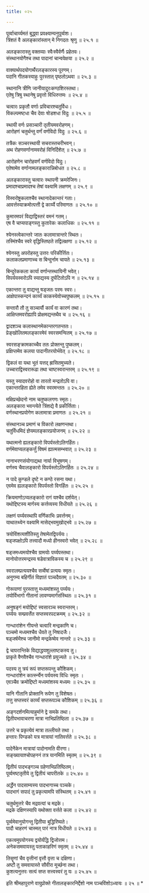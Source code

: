 ```yaml
---
title: ०२५

---
```

पूर्व्वाचार्य्यमतं बुद्ध्वा प्रवक्ष्याम्यनुपूर्व्वशः।  
त्रिंशतं वै अलङ्कारांस्तान् मे निगदतः श्रृणु ॥ २५.१ ॥  
  
अलङ्कारास्तु वक्तव्याः स्वैःस्वैर्वर्णैः प्रहेतवः।  
संस्थानयोगैश्च तथा पादानां चान्ववेक्षया ॥ २५.२ ॥  
  
वाक्यार्थपदयोगार्थैरलङ्कारस्य पूरणम्।  
पदानि गीतकस्याहुः पुरस्तात् पृष्ठतोऽथवा ॥ २५.३ ॥  
  
स्थानानि त्रीणि जानीयादुरःकण्ठशिरस्तथा।  
एतेषु त्रिषु स्थानेषु प्रवृत्तो विधिरुत्तमः ॥ २५.४ ॥  
  
चत्वारः प्रकृतौ वर्णाः प्रविचारश्चतुर्विधः।  
विकल्पमष्टधा चैव देवाः षोडशधा विदुः ॥ २५.५ ॥  
  
स्थायी वर्णः प्रसञ्चारी तृतीयमवरोहणम्।  
आरोहणं चतुर्थन्तु वर्णं वर्णविदो विदुः ॥ २५.६ ॥  
  
तत्रैकः सञ्चरस्थायी सचरास्तचरीभवन्।  
अथ रोहणवर्णानामवरोहं विनिर्दिशेत् ॥ २५.७ ॥  
  
आरोहणेन चारोहवर्णं वर्णविदो विदुः।  
एतेषामेव वर्णानामलङ्कारान्निबोधत ॥ २५.८ ॥  
  
अलङ्कारास्तु चत्वारः स्थापनी क्रमरेजिनः।  
प्रमादश्चाप्रमादश्च तेषां वक्ष्यामि लक्षणम् ॥ २५.९ ॥  
  
विस्वरोष्ट्रकलाश्चैव स्थानादेकान्तरं गताः।  
आवर्त्तस्याक्रमोत्पत्ती द्वे कार्य्ये परिमाणतः ॥ २५.१० ॥  
  
कुमारमपरं विद्याद्विस्तरं वमनं गतम्।  
एष वै चाप्यपाङ्गस्तु कुतारेकः कलाधिकः ॥ २५.११ ॥  
  
श्येनस्त्वेकान्तरे जातः कलामात्रान्तरे स्थितः।  
तस्मिंश्चैव स्वरे वृद्धिस्तिष्ठते तद्विलक्षणा ॥ २५.१२ ॥  
  
श्येनस्तु अपरोहस्तु उत्तरः परिकीर्त्तितः।  
कलाकलप्रमाणाच्च स बिन्दुर्नाम चायते ॥ २५.१३ ॥  
  
बिन्दुरेककला कार्या वर्णान्तस्थायिनी भवेत्।  
विपर्ययस्वरोऽपि स्याद्यस्य दुर्घटितोऽपि न ॥ २५.१४ ॥  
  
एकान्तरा तु वाद्यन्तु षड्जतः परमः स्वरः।  
आक्षेपास्कन्दनं कार्य्यं काकस्येवोच्चपुष्कलम् ॥ २५.१५ ॥  
  
सन्तारौ तौ तु सञ्चार्यौ कार्यं वा कारणं तथा।  
आक्षिप्तमवरोह्यापि प्रोक्षमद्यन्तथैव च ॥ २५.१६ ॥  
  
द्वादशञ्च कलास्थानमेकान्तरगतन्ततः।  
प्रेङ्खोलितमलङ्कारमेवं स्वरसमन्वितम् ॥ २५.१७ ॥  
  
स्वरसङ्क्रामकाच्चैव ततः प्रोक्तन्तु पुष्कलम्।  
प्रक्षिप्तमेव कलया पादानीतरयोर्भवेत् ॥ २५.१८ ॥  
  
द्विकलं वा यथा भूतं यत्तद् ह्रासितमुच्यते।  
उच्चाराद्विस्वरारूढा तथा चाष्टस्वरान्तरम् ॥ २५.१९ ॥  
  
यस्तु स्यादवरोहो वा तारतो मन्द्रतोऽपि वा।  
एकान्तरहिता ह्येते तमेव स्वरमन्ततः ॥ २५.२० ॥  
  
मक्षिप्रच्छेदनो नाम चतुष्कलगणः स्मृतः।  
अलङ्कारा भवन्त्येते त्रिंशद्ये वै प्रकीर्त्तिताः।  
वर्णस्थानप्रयोगेण कलामात्रा प्रमाणतः ॥ २५.२१ ॥  
  
संस्थानञ्च प्रमाणं च विकारो लक्षणन्तथा।  
चतुर्विधमिदं ज्ञेयमलङ्कारप्रयोजनम् ॥ २५.२२ ॥  
  
यथात्मनो ह्यलङ्कारो विपर्यस्तोऽतिगर्हितः।  
वर्णमेवाप्यलङ्कर्त्तुं विषमं ह्यात्मसम्भवात् ॥ २५.२३ ॥  
  
नानाभरणसंयोगाद्यथा नार्या विभूषणम्।  
वर्णस्य चैवालङ्कारो विपर्यस्तोऽतिगर्हितः ॥ २५.२४ ॥  
  
न पादे कुण्डले दृष्टे न कण्ठे रसना यथा।  
एवमेव ह्यलङ्कारो विपर्यस्तो विगर्हितः ॥ २५.२५ ॥  
  
क्रियमाणोऽप्यलङ्कारो रागं यश्चैव दर्शयेत्।  
यथोद्दिष्टस्य मार्गस्य कर्त्तव्यस्य विधीयते ॥ २५.२६ ॥  
  
लक्षणं पर्य्यवस्थापि वर्णिकाभिः प्रवर्त्तनम्।  
याथातथ्येन वक्ष्यामि मासेद्भवमुखोद्भवे ॥ २५.२७ ॥  
  
त्रयोविंशत्यशीतिस्तु तेषामेतद्विपर्ययः।  
षड्जपक्षोऽपि तत्त्वादौ मध्यो हीनस्वरो भवेत् ॥ २५.२८ ॥  
  
षड्जमध्यमयोश्चैव ग्रामयोः पर्य्यपस्तथा।  
मानोयोत्तरमन्द्रस्य षडेवात्राविकस्य च ॥ २५.२९ ॥  
  
स्वरालम्प्रत्ययश्चैव सर्व्वेषां प्रत्ययः स्मृतः।  
अनुगम्य बहिर्गीतं विज्ञातं पञ्चदैवतम् ॥ २५.३० ॥  
  
गोरूपाणां पुरस्तात्तु मध्यमांशस्तु पर्य्ययः।  
तयोर्विभागो गीतानां लावण्यमार्गसंस्थितः ॥ २५.३१ ॥  
  
अनुषङ्गं मयोद्दिष्टं स्वसारञ्च स्वरान्तरम्।  
पर्य्ययः सम्प्रवर्त्तेत सप्तस्वरपदक्रमम् ॥ २५.३२ ॥  
  
गान्धारांशेन गीयन्ते चत्वारि मन्द्रकाणि च।  
पञ्चमो मध्यमश्चैव धैवते तु निषादजैः।  
षड्जर्षभैश्च जानीमो मन्द्रकेष्वेव नान्तरे ॥ २५.३३ ॥  
  
द्वे चापरान्तिके विद्याद्धयशुल्लाष्टकस्य तु।  
प्राकृते वैणवैश्चैव गान्धारांशे प्रयुज्यते ॥ २५.३४ ॥  
  
पदस्य तु त्रयं रूपं सप्तरूपन्तु कौशिकम्।  
गान्धारांशेन कार्त्स्न्येन पर्ययस्य विधिः स्मृतः ।  
एवञ्चैव क्रमोद्दिष्टो मध्यमांशस्य मध्यमः ॥ २५.३५ ॥  
  
यानि गीतानि प्रोक्तानि रूपेण तु विशेषतः।  
तत्तु सप्तस्वरं कार्य्यं सप्तरूपञ्च कौशिकम् ॥ २५.३६ ॥  
  
अङ्गदर्शनमित्याहुर्माने द्वे समके तथा।  
द्वितीयभावाचरणा मात्रा नाभिप्रतिष्ठिता ॥ २५.३७ ॥  
  
उत्तरे च प्रकृत्येवं मात्रा तल्लीयते तथा ।  
हन्तारः पिण्डको यत्र मात्रायां नातिवर्त्तते ॥ २५.३८ ॥  
  
पादेनैकेन मात्रायां पादोनामति वीरणा।  
सङ्ख्यायाश्चोपहननं तत्र यानमिति स्मृतम् ॥ २५.३९ ॥  
  
द्वितीयं पादभङ्गञ्च ग्रहेणाभिप्रतिष्ठितम्।  
पूर्व्वमष्टतृतीये तु द्वितीयं चापरीतके ॥ २५.४० ॥  
  
अर्द्धेन पादसाम्यस्य पादभागाच्च पञ्चके।  
पादभागं सपादं तु प्रकृत्यामपि संस्थितम् ॥ २५.४१ ॥  
  
चतुर्थमुत्तरे चैव मद्रवत्यां च मद्रके।  
मद्रके दक्षिणस्यापि यथोक्ता वर्त्तते कला ॥ २५.४२ ॥  
  
पूर्व्वमेवानुयोगन्तु द्वितीया बुद्धिरिष्यते।  
पादौ चाहरणं चास्मत् पारं नात्र विधीयते ॥ २५.४३ ॥  
  
एकत्वमुपयोगस्य द्वयोर्यद्धि द्विजोत्तम।  
अनेकसमवायस्तु पताकाहरिणं स्मृतम् ॥ २५.४४ ॥  
  
तिसॄणां चैव वृत्तीनां वृत्तौ वृत्ता च दक्षिणा।  
अष्टौ तु समवायास्ते सौवीरा मूर्च्छना तथा।  
कुशत्यनुत्तरः सत्यं सप्त सत्त्वस्वरं तु यः ॥ २५.४५ ॥  
  
इति श्रीमहापुराणे वायुप्रोक्ते गीतालङ्कारनिर्द्देशो नाम पञ्चविंशोऽध्यायः ॥ २५ ॥ *  
  